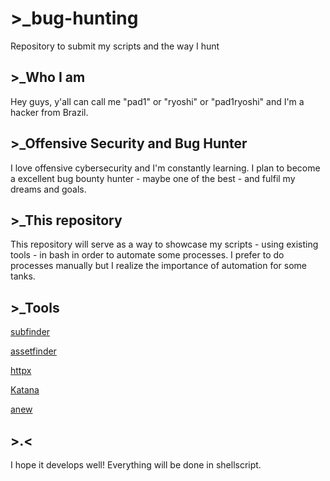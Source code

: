 # >_bug-hunting
Repository to submit my scripts and the way I hunt

## >_Who I am
Hey guys, y'all can call me "pad1" or "ryoshi" or "pad1ryoshi" and I'm a hacker from Brazil.

## >_Offensive Security and Bug Hunter
I love offensive cybersecurity and I'm constantly learning. I plan to become a excellent bug bounty hunter - maybe one of the best - and fulfil my dreams and goals.

## >_This repository
This repository will serve as a way to showcase my scripts - using existing tools - in bash in order to automate some processes. I prefer to do processes manually but I realize the importance of automation for some tanks.

## >_Tools
[subfinder](https://github.com/projectdiscovery/subfinder)

[assetfinder](https://github.com/tomnomnom/assetfinder)

[httpx](https://github.com/projectdiscovery/httpx)

[Katana](https://github.com/projectdiscovery/katana)

[anew](https://github.com/tomnomnom/anew)

## >.<
I hope it develops well! Everything will be done in shellscript.
